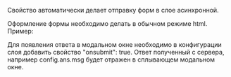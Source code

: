 Свойство автоматически делает отправку форм в слое асинхронной.

Оформление формы необходимо делать в обычном режиме html. Пример: <form action="..." method="post">
Для появления ответа в модальном окне необходимо в конфигурации слоя добавить свойство "onsubmit": true.
Ответ полученный с сервера, например config.ans.msg будет отражен в сплывающем модальном окне.
